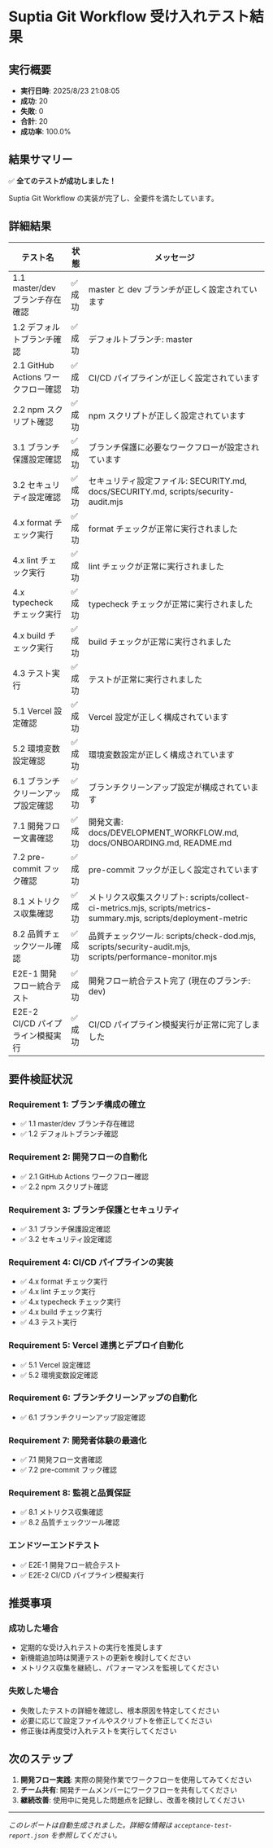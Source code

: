 # Suptia Git Workflow 受け入れテスト結果

## 実行概要

- **実行日時**: 2025/8/23 21:08:05
- **成功**: 20
- **失敗**: 0
- **合計**: 20
- **成功率**: 100.0%

## 結果サマリー

✅ **全てのテストが成功しました！**

Suptia Git Workflow の実装が完了し、全要件を満たしています。

## 詳細結果

| テスト名                            | 状態    | メッセージ                                                                                                       |
| ----------------------------------- | ------- | ---------------------------------------------------------------------------------------------------------------- |
| 1.1 master/dev ブランチ存在確認     | ✅ 成功 | master と dev ブランチが正しく設定されています                                                                   |
| 1.2 デフォルトブランチ確認          | ✅ 成功 | デフォルトブランチ: master                                                                                       |
| 2.1 GitHub Actions ワークフロー確認 | ✅ 成功 | CI/CD パイプラインが正しく設定されています                                                                       |
| 2.2 npm スクリプト確認              | ✅ 成功 | npm スクリプトが正しく設定されています                                                                           |
| 3.1 ブランチ保護設定確認            | ✅ 成功 | ブランチ保護に必要なワークフローが設定されています                                                               |
| 3.2 セキュリティ設定確認            | ✅ 成功 | セキュリティ設定ファイル: SECURITY.md, docs/SECURITY.md, scripts/security-audit.mjs                              |
| 4.x format チェック実行             | ✅ 成功 | format チェックが正常に実行されました                                                                            |
| 4.x lint チェック実行               | ✅ 成功 | lint チェックが正常に実行されました                                                                              |
| 4.x typecheck チェック実行          | ✅ 成功 | typecheck チェックが正常に実行されました                                                                         |
| 4.x build チェック実行              | ✅ 成功 | build チェックが正常に実行されました                                                                             |
| 4.3 テスト実行                      | ✅ 成功 | テストが正常に実行されました                                                                                     |
| 5.1 Vercel 設定確認                 | ✅ 成功 | Vercel 設定が正しく構成されています                                                                              |
| 5.2 環境変数設定確認                | ✅ 成功 | 環境変数設定が正しく構成されています                                                                             |
| 6.1 ブランチクリーンアップ設定確認  | ✅ 成功 | ブランチクリーンアップ設定が構成されています                                                                     |
| 7.1 開発フロー文書確認              | ✅ 成功 | 開発文書: docs/DEVELOPMENT_WORKFLOW.md, docs/ONBOARDING.md, README.md                                            |
| 7.2 pre-commit フック確認           | ✅ 成功 | pre-commit フックが正しく設定されています                                                                        |
| 8.1 メトリクス収集確認              | ✅ 成功 | メトリクス収集スクリプト: scripts/collect-ci-metrics.mjs, scripts/metrics-summary.mjs, scripts/deployment-metric |
| 8.2 品質チェックツール確認          | ✅ 成功 | 品質チェックツール: scripts/check-dod.mjs, scripts/security-audit.mjs, scripts/performance-monitor.mjs           |
| E2E-1 開発フロー統合テスト          | ✅ 成功 | 開発フロー統合テスト完了 (現在のブランチ: dev)                                                                   |
| E2E-2 CI/CD パイプライン模擬実行    | ✅ 成功 | CI/CD パイプライン模擬実行が正常に完了しました                                                                   |

## 要件検証状況

### Requirement 1: ブランチ構成の確立

- ✅ 1.1 master/dev ブランチ存在確認
- ✅ 1.2 デフォルトブランチ確認

### Requirement 2: 開発フローの自動化

- ✅ 2.1 GitHub Actions ワークフロー確認
- ✅ 2.2 npm スクリプト確認

### Requirement 3: ブランチ保護とセキュリティ

- ✅ 3.1 ブランチ保護設定確認
- ✅ 3.2 セキュリティ設定確認

### Requirement 4: CI/CD パイプラインの実装

- ✅ 4.x format チェック実行
- ✅ 4.x lint チェック実行
- ✅ 4.x typecheck チェック実行
- ✅ 4.x build チェック実行
- ✅ 4.3 テスト実行

### Requirement 5: Vercel 連携とデプロイ自動化

- ✅ 5.1 Vercel 設定確認
- ✅ 5.2 環境変数設定確認

### Requirement 6: ブランチクリーンアップの自動化

- ✅ 6.1 ブランチクリーンアップ設定確認

### Requirement 7: 開発者体験の最適化

- ✅ 7.1 開発フロー文書確認
- ✅ 7.2 pre-commit フック確認

### Requirement 8: 監視と品質保証

- ✅ 8.1 メトリクス収集確認
- ✅ 8.2 品質チェックツール確認

### エンドツーエンドテスト

- ✅ E2E-1 開発フロー統合テスト
- ✅ E2E-2 CI/CD パイプライン模擬実行

## 推奨事項

### 成功した場合

- 定期的な受け入れテストの実行を推奨します
- 新機能追加時は関連テストの更新を検討してください
- メトリクス収集を継続し、パフォーマンスを監視してください

### 失敗した場合

- 失敗したテストの詳細を確認し、根本原因を特定してください
- 必要に応じて設定ファイルやスクリプトを修正してください
- 修正後は再度受け入れテストを実行してください

## 次のステップ

1. **開発フロー実践**: 実際の開発作業でワークフローを使用してみてください
2. **チーム共有**: 開発チームメンバーにワークフローを共有してください
3. **継続改善**: 使用中に発見した問題点を記録し、改善を検討してください

---

_このレポートは自動生成されました。詳細な情報は `acceptance-test-report.json` を参照してください。_
